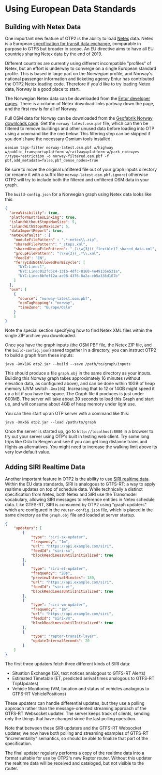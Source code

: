 # Using European Data Standards

## Building with Netex Data

One important new feature of OTP2 is the ability to
load [Netex](https://en.wikipedia.org/wiki/NeTEx) data. Netex is a
European [specification for transit data exchange](http://netex-cen.eu), comparable in purpose to
GTFS but broader in scope. An EU directive aims to have all EU countries sharing Netex data by the
end of 2019.

Different countries are currently using different incompatible "profiles" of Netex, but an effort is
underway to converge on a single European standard profile. This is based in large part on the
Norwegian profile, and Norway's national passenger information and ticketing agency Entur has
contributed the OTP2 Netex loading code. Therefore if you'd like to try loading Netex data, Norway
is a good place to start.

The Norwegian Netex data can be downloaded from
the [Entur developer pages](https://developer.entur.org/pages-intro-files). There is a column of
Netex download links partway down the page, and the first row is for all of Norway.

Full OSM data for Norway can be downloaded from
the [Geofabrik Norway downloads page](http://download.geofabrik.de/europe/norway.html). Get
the `norway-latest.osm.pbf` file, which can then be filtered to remove buildings and other unused
data before loading into OTP using a command like the one below. This filtering step can be skipped
if you don't have the necessary Osmium tools installed.

`osmium tags-filter norway-latest.osm.pbf w/highway w/public_transport=platform w/railway=platform w/park_ride=yes r/type=restriction -o norway-filtered.osm.pbf -f pbf,add_metadata=false,pbf_dense_nodes=true`

Be sure to move the original unfiltered file out of your graph inputs directory (or rename it with a
suffix like `norway-latest.osm.pbf.ignore`) otherwise OTP2 will try to include both the filtered and
unfiltered OSM data in your graph.

The `build-config.json` for a Norwegian graph using Netex data looks like this:

```json
{
  "areaVisibility": true,
  "platformEntriesLinking": true,
  "islandWithoutStopsMaxSize": 5,
  "islandWithStopsMaxSize": 5,
  "dataImportReport": true,
  "netexDefaults" : {
    "moduleFilePattern" : ".*-netex\\.zip",
    "sharedFilePattern": "_stops.xml",
    "sharedGroupFilePattern": "_(\\w{3})(_flexible)?_shared_data.xml",
    "groupFilePattern": "(\\w{3})_.*\\.xml",
    "feedId": "EN",
    "ferryIdsNotAllowedForBicycle": [
      "NYC:Line:1",
      "NYC:Line:012fc5c4-131b-4dfc-8160-4e49136e531a",
      "NYC:Line:8bfef12a-ac98-4376-8a2a-eb5a336d107b"
    ]
  },
  "osm": [
    {
      "source": "norway-latest.osm.pbf",
      "osmTagMapping": "norway",
      "timeZone": "Europe/Oslo"
    }
    ]
}
```

Note the special section specifying how to find Netex XML files within the single ZIP archive you
downloaded.

Once you have the graph inputs (the OSM PBF file, the Netex ZIP file, and the `build-config.json`)
saved together in a directory, you can instruct OTP2 to build a graph from these inputs:

`java -Xmx10G otp2.jar --build --save /path/to/graph/inputs`

This should produce a file `graph.obj` in the same directory as your inputs. Building this Norway
graph takes approximately 16 minutes (without elevation data, as configured above), and can be done
within 10GB of heap memory (JVM switch `-Xmx10G`). Increasing that to 12 or 14GB might speed it up a
bit if you have the space. The Graph file it produces is just under 600MB. The server will take
about 30 seconds to load this Graph and start up, and will consume about 4GB of heap memory under
light use.

You can then start up an OTP server with a command like this:

`java -Xmx6G otp2.jar --load /path/to/graph`

Once the server is started up, go to `http://localhost:8080` in a browser to try out your server
using OTP's built in testing web client. Try some long trips like Oslo to Bergen and see if you can
get long distance trains and flights as alternatives. You might need to increase the walking limit
above its very low default value.

## Adding SIRI Realtime Data

Another important feature in OTP2 is the ability to
use [SIRI realtime data](https://en.wikipedia.org/wiki/Service_Interface_for_Real_Time_Information).
Within the EU data standards, SIRI is analogous to GTFS-RT: a way to apply realtime updates on top
of schedule data. While technically a distinct specification from Netex, both Netex and SIRI use the
Transmodel vocabulary, allowing SIRI messages to reference entities in Netex schedule data. Like
GTFS-RT, SIRI is consumed by OTP2 using "graph updaters" which are configured in
the `router-config.json` file, which is placed in the same directory as the `graph.obj` file and
loaded at server startup.

```json
{
    "updaters": [
        {
            "type": "siri-sx-updater",
            "frequency": "1m",
            "url": "https://api.example.com/siri",
            "feedId": "siri-sx",
            "blockReadinessUntilInitialized": true
        },
        {
            "type": "siri-et-updater",
            "frequency": "20s",
            "previewIntervalMinutes": 180,
            "url": "https://api.example.com/siri",
            "feedId": "siri-et",
            "blockReadinessUntilInitialized": true
        },
        {
            "type": "siri-vm-updater",
            "frequency": "1m",
            "url": "https://api.example.com/siri",
            "feedId": "siri-vm",
            "blockReadinessUntilInitialized": true
        },
        {
            "type": "raptor-transit-layer",
            "updateIntervalSeconds": 20
        }
    ]
}
```

The first three updaters fetch three different kinds of SIRI data:

- Situation Exchange (SX, text notices analogous to GTFS-RT Alerts)
- Estimated Timetable (ET, predicted arrival times analogous to GTFS-RT TripUpdates)
- Vehicle Monitoring (VM, location and status of vehicles analogous to GTFS-RT VehiclePositions)

These updaters can handle differential updates, but they use a polling approach rather than the
message-oriented streaming approach of the GTFS-RT Websocket updater. The server keeps track of
clients, sending only the things that have changed since the last polling operation.

Note that between these SIRI updaters and the GTFS-RT Websocket updater, we now have both polling
and streaming examples of GTFS-RT "incrementality" semantics, so should be able to finalize that
part of the specification.

The final updater regularly performs a copy of the realtime data into a format suitable for use by
OTP2's new Raptor router. Without this updater the realtime data will be received and cataloged, but
not visible to the router.
